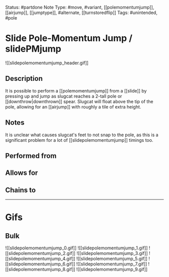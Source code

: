 Status: #partdone 
Note Type: #move, #variant, [[polemomentumjump]], [[airjump]], [[jumptype]], #alternate, [[turnstoredflip]]
Tags: #unintended, #pole 

# Slide Pole-Momentum Jump / slidePMjump
![[slidepolemomentumjump_header.gif]]
## Description
It is possible to perform a [[polemomentumjump]] from a [[slide]] by pressing up and jump as slugcat reaches a 2-tall pole or [[downthrow|downthrown]] spear. Slugcat will float above the tip of the pole, allowing for an [[airjump]] with roughly a tile of extra height.

## Notes
It is unclear what causes slugcat's feet to not snap to the pole, as this is a significant problem for a lot of [[slidepolemomentumjump]] timings too.

## Performed from


## Allows for


## Chains to


___
# Gifs
## Bulk
![[slidepolemomentumjump_0.gif]]
![[slidepolemomentumjump_1.gif]]
![[slidepolemomentumjump_2.gif]]
![[slidepolemomentumjump_3.gif]]
![[slidepolemomentumjump_4.gif]]
![[slidepolemomentumjump_5.gif]]
![[slidepolemomentumjump_6.gif]]
![[slidepolemomentumjump_7.gif]]
![[slidepolemomentumjump_8.gif]]
![[slidepolemomentumjump_9.gif]]